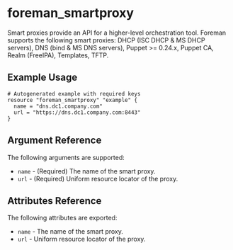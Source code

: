 
# foreman_smartproxy


Smart proxies provide an API for a higher-level orchestration tool. Foreman supports the following smart proxies: DHCP (ISC DHCP & MS DHCP servers), DNS (bind & MS DNS servers), Puppet >= 0.24.x, Puppet CA, Realm (FreeIPA), Templates, TFTP.


## Example Usage

```
# Autogenerated example with required keys
resource "foreman_smartproxy" "example" {
  name = "dns.dc1.company.com"
  url = "https://dns.dc1.company.com:8443"
}
```


## Argument Reference

The following arguments are supported:

- `name` - (Required) The name of the smart proxy.
- `url` - (Required) Uniform resource locator of the proxy.


## Attributes Reference

The following attributes are exported:

- `name` - The name of the smart proxy.
- `url` - Uniform resource locator of the proxy.

